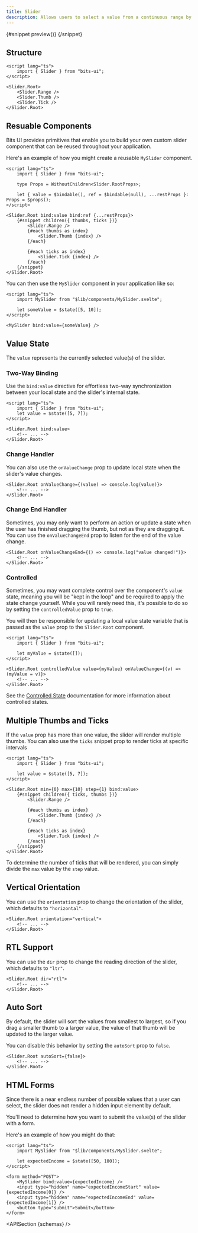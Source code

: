 ```yaml
---
title: Slider
description: Allows users to select a value from a continuous range by sliding a handle.
---
```


<script>
	import { APISection, ComponentPreviewV2, SliderDemo } from '$lib/components/index.js'
	export let schemas;
</script>

<ComponentPreviewV2 name="slider-demo" comp="Slider">

{#snippet preview()}
<SliderDemo />
{/snippet}

</ComponentPreviewV2>

## Structure

```svelte
<script lang="ts">
	import { Slider } from "bits-ui";
</script>

<Slider.Root>
	<Slider.Range />
	<Slider.Thumb />
	<Slider.Tick />
</Slider.Root>
```

## Resuable Components

Bits UI provides primitives that enable you to build your own custom slider component that can be reused throughout your application.

Here's an example of how you might create a reusable `MySlider` component.

```svelte title="MySlider.svelte"
<script lang="ts">
	import { Slider } from "bits-ui";

	type Props = WithoutChildren<Slider.RootProps>;

	let { value = $bindable(), ref = $bindable(null), ...restProps }: Props = $props();
</script>

<Slider.Root bind:value bind:ref {...restProps}>
	{#snippet children({ thumbs, ticks })}
		<Slider.Range />
		{#each thumbs as index}
			<Slider.Thumb {index} />
		{/each}

		{#each ticks as index}
			<Slider.Tick {index} />
		{/each}
	{/snippet}
</Slider.Root>
```

You can then use the `MySlider` component in your application like so:

```svelte
<script lang="ts">
	import MySlider from "$lib/components/MySlider.svelte";

	let someValue = $state([5, 10]);
</script>

<MySlider bind:value={someValue} />
```

## Value State

The `value` represents the currently selected value(s) of the slider.

### Two-Way Binding

Use the `bind:value` directive for effortless two-way synchronization between your local state and the slider's internal state.

```svelte
<script lang="ts">
	import { Slider } from "bits-ui";
	let value = $state([5, 7]);
</script>

<Slider.Root bind:value>
	<!-- ... -->
</Slider.Root>
```

### Change Handler

You can also use the `onValueChange` prop to update local state when the slider's value changes.

```svelte
<Slider.Root onValueChange={(value) => console.log(value)}>
	<!-- ... -->
</Slider.Root>
```

### Change End Handler

Sometimes, you may only want to perform an action or update a state when the user has finished dragging the thumb, but not as they are dragging it. You can use the `onValueChangeEnd` prop to listen for the end of the value change.

```svelte
<Slider.Root onValueChangeEnd={() => console.log("value changed!")}>
	<!-- ... -->
</Slider.Root>
```

### Controlled

Sometimes, you may want complete control over the component's `value` state, meaning you will be "kept in the loop" and be required to apply the state change yourself. While you will rarely need this, it's possible to do so by setting the `controlledValue` prop to `true`.

You will then be responsible for updating a local value state variable that is passed as the `value` prop to the `Slider.Root` component.

```svelte
<script lang="ts">
	import { Slider } from "bits-ui";

	let myValue = $state([]);
</script>

<Slider.Root controlledValue value={myValue} onValueChange={(v) => (myValue = v)}>
	<!-- ... -->
</Slider.Root>
```

See the [Controlled State](/docs/controlled-state) documentation for more information about controlled states.

## Multiple Thumbs and Ticks

If the `value` prop has more than one value, the slider will render multiple thumbs. You can also use the `ticks` snippet prop to render ticks at specific intervals

```svelte
<script lang="ts">
	import { Slider } from "bits-ui";

	let value = $state([5, 7]);
</script>

<Slider.Root min={0} max={10} step={1} bind:value>
	{#snippet children({ ticks, thumbs })}
		<Slider.Range />

		{#each thumbs as index}
			<Slider.Thumb {index} />
		{/each}

		{#each ticks as index}
			<Slider.Tick {index} />
		{/each}
	{/snippet}
</Slider.Root>
```

To determine the number of ticks that will be rendered, you can simply divide the `max` value by the `step` value.

## Vertical Orientation

You can use the `orientation` prop to change the orientation of the slider, which defaults to `"horizontal"`.

```svelte
<Slider.Root orientation="vertical">
	<!-- ... -->
</Slider.Root>
```

## RTL Support

You can use the `dir` prop to change the reading direction of the slider, which defaults to `"ltr"`.

```svelte
<Slider.Root dir="rtl">
	<!-- ... -->
</Slider.Root>
```

## Auto Sort

By default, the slider will sort the values from smallest to largest, so if you drag a smaller thumb to a larger value, the value of that thumb will be updated to the larger value.

You can disable this behavior by setting the `autoSort` prop to `false`.

```svelte
<Slider.Root autoSort={false}>
	<!-- ... -->
</Slider.Root>
```

## HTML Forms

Since there is a near endless number of possible values that a user can select, the slider does not render a hidden input element by default.

You'll need to determine how you want to submit the value(s) of the slider with a form.

Here's an example of how you might do that:

```svelte
<script lang="ts">
	import MySlider from "$lib/components/MySlider.svelte";

	let expectedIncome = $state([50, 100]);
</script>

<form method="POST">
	<MySlider bind:value={expectedIncome} />
	<input type="hidden" name="expectedIncomeStart" value={expectedIncome[0]} />
	<input type="hidden" name="expectedIncomeEnd" value={expectedIncome[1]} />
	<button type="submit">Submit</button>
</form>
```

<APISection {schemas} />
